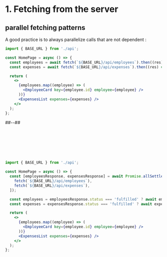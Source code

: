 <!-- .slide: class="two-column with-code " -->

# 1. Fetching from the server

## parallel fetching patterns

A good practice is to always parallelize calls that are not dependent :

```jsx [3-5]
import { BASE_URL } from './api';

const HomePage = async () => {
  const employees = await fetch(`${BASE_URL}/api/employees`).then((res) => res.json());
  const expenses = await fetch(`${BASE_URL}/api/expenses`).then((res) => res.json());

  return (
    <>
      {employees.map((employee) => (
        <EmployeeCard key={employee.id} employee={employee} />
      ))}
      <ExpensesList expenses={expenses} />
    </>
  );
};
```

##--##

<br/> <br/> <br/> <br/> <br/>

```jsx [3-10]
import { BASE_URL } from './api';

const HomePage = async () => {
  const [employeesResponse, expensesResponse] = await Promise.allSettled([
    fetch(`${BASE_URL}/api/employees`),
    fetch(`${BASE_URL}/api/expenses`),
  ]);

  const employees = employeesResponse.status === 'fulfilled' ? await employeesResponse.value.json() : [];
  const expenses = expensesResponse.status === 'fulfilled' ? await expensesResponse.value.json() : [];

  return (
    <>
      {employees.map((employee) => (
        <EmployeeCard key={employee.id} employee={employee} />
      ))}
      <ExpensesList expenses={expenses} />
    </>
  );
};
```
